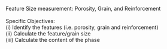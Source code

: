 Feature Size measurement: Porosity, Grain, and Reinforcement<br><br>
Specific Objectives:<br>
(i)	Identify the features (i.e. porosity, grain and reinforcement)<br>
(ii)	Calculate the feature/grain size<br>
(iii)	Calculate the content of the phase
